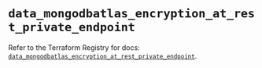 # `data_mongodbatlas_encryption_at_rest_private_endpoint`

Refer to the Terraform Registry for docs: [`data_mongodbatlas_encryption_at_rest_private_endpoint`](https://registry.terraform.io/providers/mongodb/mongodbatlas/1.39.0/docs/data-sources/encryption_at_rest_private_endpoint).
